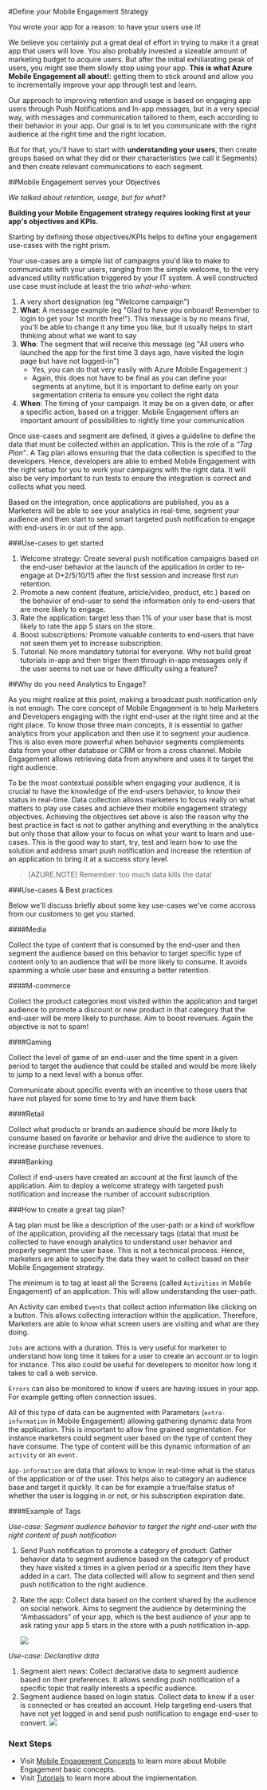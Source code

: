 <properties
	pageTitle="Define your Mobile Engagement Strategy"
	description="Learn how to use onboard and optimize your Mobile Engagement with Analytics and Push Notifications."
	services="mobile-engagement"
	documentationCenter="Mobile"
	authors="kpiteira"
	manager="dwrede"
	editor="" />

<tags
	ms.service="mobile-engagement"
	ms.workload="mobile"
	ms.tgt_pltfrm="na"
	ms.devlang="na"
	ms.topic="get-started-article"
	ms.date="02/10/2015"
	ms.author="kapiteir" />

#Define your Mobile Engagement Strategy

You wrote your app for a reason: to have your users use it!

We believe you certainly put a great deal of effort in trying to make it a great app that users will love. You also probably invested a sizeable amount of marketing budget to acquire users. But after the initial exhiliarating peak of users, you might see them slowly stop using your app. **This is what Azure Mobile Engagement all about!**: getting them to stick around and allow you to incrementally improve your app through test and learn.

Our approach to improving retention and usage is based on engaging app users through Push Notifications and In-app messages, but in a very special way, with messages and communication tailored to them, each according to their behavior in your app. Our goal is to let you communicate with the right audience at the right time and the right location.

But for that, you'll have to start with **understanding your users**, then create groups based on what they did or their characteristics (we call it Segments) and then create relevant communications to each segment.

##Mobile Engagement serves your Objectives

*We talked about retention, usage, but for what?*

**Building your Mobile Engagement strategy requires looking first at your app's objectives and KPIs.**

Starting by defining those objectives/KPIs helps to define your engagement use-cases with the right prism.

Your use-cases are a simple list of campaigns you'd like to make to communicate with your users, ranging from the simple welcome, to the very advanced utility notification triggered by your IT system. A well constructed use case must include at least the trio *what-who-when*:

1. A very short designation (eg "Welcome campaign")
2. **What**: A message example (eg "Glad to have you onboard! Remember to login to get your 1st month free!"). This message is by no means final, you'll be able to change it any time you like, but it usually helps to start thinking about what we want to say
3. **Who**: The segment that will receive this message (eg "All users who launched the app for the first time 3 days ago, have visited the login page but have not logged-in")
	- Yes, you can do that very easily with Azure Mobile Engagement :)
	- Again, this does not have to be final as you can define your segments at anytime, but it is important to define early on your segmentation criteria to ensure you collect the right data
4. **When**: The timing of your campaign. It may be on a given date, or after a specific action, based on a trigger. Mobile Engagement offers an important amount of possibilities to rightly time your communication

Once use-cases and segment are defined, it gives a guideline to define the data that must be collected within an application. This is the role of a *“Tag Plan”*. A Tag plan allows ensuring that the data collection is specified to the developers. Hence, developers are able to embed Mobile Engagement with the right setup for you to work your campaigns with the right data. It will also be very important to run tests to ensure the integration is correct and collects what you need.

Based on the integration, once applications are published, you as a Marketers will be able to see your analytics in real-time, segment your audience and then start to send smart targeted push notification to engage with end-users in or out of the app.

###Use-cases to get started
1. Welcome strategy: Create several push notification campaigns based on the end-user behavior at the launch of the application in order to re-engage at D+2/5/10/15 after the first session and increase first run retention.
2. Promote a new content (feature, article/video, product, etc.) based on the behavior of end-user to send the information only to end-users that are more likely to engage.
3. Rate the application: target less than 1% of your user base that is most likely to rate the app 5 stars on the store.
4. Boost subscriptions: Promote valuable contents to end-users that have not seen them yet to increase subscription.
5. Tutorial: No more mandatory tutorial for everyone. Why not build great tutorials in-app and then triger them through in-app messages only if the user seems to not use or have difficulty using a feature?

##Why do you need Analytics to Engage?

As you might realize at this point, making a broadcast push notification only is not enough. The core concept of Mobile Engagement is to help Marketers and Developers engaging with the right end-user at the right time and at the right place. To know those three main concepts, it is essential to gather analytics from your application and then use it to segment your audience. This is also even more powerful when behavior segments complements data from your other database or CRM or from a cross channel. Mobile Engagement allows retrieving data from anywhere and uses it to target the right audience.

To be the most contextual possible when engaging your audience, it is crucial to have the knowledge of the end-users behavior, to know their status in real-time. Data collection allows marketers to focus really on what matters to play use cases and achieve their mobile engagement strategy objectives. Achieving the objectives set above is also the reason why the best practice in fact is not to gather anything and everything in the analytics but only those that allow your to focus on what your want to learn and use-cases. This is the good way to start, try, test and learn how to use the solution and address smart push notification and increase the retention of an application to bring it at a success story level.

>[AZURE.NOTE] Remember: too much data kills the data!

###Use-cases & Best practices

Below we'll discuss briefly about some key use-cases we've come accross from our customers to get you started.

####Media

Collect the type of content that is consumed by the end-user and then segment the audience based on this behavior to target specific type of content only to an audience that will be more likely to consume. It avoids spamming a whole user base and ensuring a better retention.

####M-commerce

Collect the product categories most visited within the application and target audience to promote a discount or new product in that  category that the end-user will be more likely to purchase. Aim to boost revenues. Again the objective is not to spam!

####Gaming

Collect the level of game of an end-user and the time spent in a given period to target the audience that could be stalled and would be more likely to jump to a next level with a bonus offer.

Communicate about specific events with an incentive to those users that have not played for some time to try and have them back

####Retail

Collect what products or brands an audience should be more likely to consume based on favorite or behavior and drive the audience to store to increase purchase revenues.

####Banking

Collect if end-users have created an account at the first launch of the application. Aim to deploy a welcome strategy with targeted push notification and increase the number of account subscription.

###How to create a great tag plan?

A tag plan must be like a description of the user-path or a kind of workflow of the application, providing all the necessary tags (data) that must be collected to have enough analytics to understand user behavior and properly segment the user base. This is not a technical process. Hence, marketers are able to specify the data they want to collect based on their Mobile Engagement strategy.

The minimum is to tag at least all the Screens (called `Activities` in Mobile Engagement) of an application. This will allow understanding the user-path.

An Activity can embed `Events` that collect action information like clicking on a button. This allows collecting interaction within the application. Therefore, Marketers are able to know what screen users are visiting and what are they doing.

`Jobs` are actions with a duration. This is very useful for marketer to understand how long time it takes for a user to create an account or to login for instance. This also could be useful for developers to monitor how long it takes to call a web service.

`Errors` can also be monitored to know if users are having issues in your app. For example getting often connection issues.

All of this type of data can be augmented with Parameters (`extra-information` in Mobile Engagement) allowing gathering dynamic data from the application. This is important to allow fine grained segmentation. For instance marketers could segment user based on the type of content they have consume. The type of content will be this dynamic information of an `activity` or an `event`.

`App-information` are data that allows to know in real-time what is the status of the application or of the user. This helps also to category an audience base and target it quickly. It can be for example a true/false status of whether the user is logging in or not, or his subscription expiration date.

####Example of Tags

*Use-case: Segment audience behavior to target the right end-user with the right content of push notification*

1.	Send Push notification to promote a category of product: Gather behavior data to segment audience based on the category of product they have visited x times in a given period or a specific item they have added in a cart. The data collected will allow to segment and then send push notification to the right audience.
2.	Rate the app: Collect data based on the content shared by the audience on social network. Aims to segment the audience by determining the “Ambassadors” of your app, which is the best audience of your app to ask rating your app 5 stars in the store with a push notification in-app.

	![][1]

*Use-case: Declarative data*
1.	Segment alert news: Collect declarative data to segment audience based on their preferences. It allows sending push notification of a specific topic that really interests a specific audience.
2.	Segment audience based on login status. Collect data to know if a user is connected or has created an account. Help targeting end-users that have not yet logged in and send push notification to engage end-user to convert.
	![][2]

### Next Steps
- Visit [Mobile Engagement Concepts] to learn more about Mobile Engagement basic concepts.
- Visit [Tutorials] to learn more about the implementation.

<!-- Images. -->
[1]: ./media/mobile-engagement-define-your-mobile-engagement-strategy/use-case1.png
[2]: ./media/mobile-engagement-define-your-mobile-engagement-strategy/use-case2.png

<!-- URLs. -->
[Mobile Engagement Concepts]: http://azure.microsoft.com/documentation/articles/mobile-engagement-concepts/
[Tutorials]: http://azure.microsoft.com/documentation/articles/mobile-engagement-ios-get-started/
 